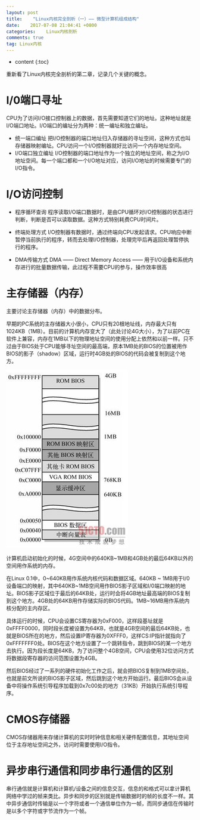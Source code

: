 ```yaml
---
layout: post
title:    "Linux内核完全剖析（一）—— 微型计算机组成结构"
date:    2017-07-08 21:04:41 +0800
categories:    Linux内核剖析
comments: true
tag: Linux内核
---
```


* content
{:toc}

重新看了Linux内核完全剖析的第二章，记录几个关键的概念。


I/0端口寻址
==
CPU为了访问I/O接口控制器上的数据，首先需要知道它们的地址。这种地址就是I/O端口地址。I/O端口的编址分为两种：统一编址和独立编址。

* 统一端口编址
	把I/O控制器的端口地址归入存储器的寻址空间，这种方式也叫存储器映射编址。CPU访问一个I/O控制器就好比访问一个内存地址空间。
* I/O端口独立编址
	I/O控制器的端口地址作为一个独立的地址空间，称之为I/O地址空间。每一个端口都和一个I/O地址对应，访问I/O地址的时候需要专门的I/O指令。

I/O访问控制
==
* 程序循环查询
	程序读取I/O端口数据时，是由CPU循环对I/O控制器的状态进行判断，判断是否可以读取数据。这种方式特别耗费CPU时间片。

* 终端处理方式
	I/O控制器有数据时，通过终端向CPU发起请求。CPU响应中断暂停当前执行的程序，转而去处理I/O控制器，处理完毕后再返回处理暂停执行的程序。

* DMA传输方式
	DMA —— Direct Memory Access —— 用于I/O设备和系统内存进行的批量数据传输，此过程不需要CPU的参与，操作效率很高

主存储器（内存）
==
主要讨论主存储器（内存）中的数据分布。

早期的PC系统的主存储器大小很小，CPU只有20根地址线，内存最大只有1024KB（1MB）。目前的计算机内存变大了（此处讨论4G大小），为了以前PC在软件上兼容，内存在1MB以下的物理地址空间的使用分配上依然和以前一样。只不过由于BIOS处于CPU能够寻址空间的最高端，原本1MB处的BIOS的位置被用作BIOS的影子（shadow）区域，运行时4GB处的BIOS的代码会被复制到这个地方。

![内存管理](/assets/internal_storage_struct.jpg)

计算机启动初始化的时候，4G空间中的640KB~1MB和4GB处的最后64KB以外的空间用作系统的内存。

在Linux 0.1中，0~640KB用作系统内核代码和数据区域。640KB ~ 1MB用于I/0设备端口的映射，其中640KB~1MB空间用作BIOS影子区域和I/0端口映射的地址。BIOS影子区域位于最后的64KB处，运行时会将4GB地址最高端的BIOS复制到这个地方。4GB处的64KB用作存储实际的BIOS代码。1MB~16MB用作系统内核分配的主内存区。

具体运行的时候，CPU会设置CS寄存器为0xF000，这样段基址就是0xFFFF0000，同时段长度被设置为64KB，也就是4GB空间的最后64KB处，也就是BIOS所在的地方，然后设置IP寄存器为0XFFF0，这样CS:IP指针就指向了0xFFFFFFF0处。BIOS在这个地方设置了一个跳转指令，跳到BIOS的某一个地方去执行。因为段长度是64KB，为了访问整个4GB空间，CPU会使用32位访问方式将数据段寄存器的访问范围设置为4GB。

然后BIOS经过了一系列的硬件初始化工作之后，就会把BIOS复制到1MB空间处，也就是前文所说的BIOS影子区域，然后跳到这个地方开始运行。最后BIOS会从设备中将操作系统引导程序加载到0x7c00处的地方（31KB）开始执行系统引导程序。

CMOS存储器
==

CMOS存储器用来存储计算机的实时时钟信息和相关硬件配置信息，其地址空间位于主存地址空间之外，访问时需要使用I/O指令。

异步串行通信和同步串行通信的区别
==

串行通信就是计算机和计算机/设备之间的信息交互，信息的和格式可以拿计算机网络中学过的帧来类比。异步和同步的区别就是传输数据时的帧的长度不一样。其中异步通信时传输是以一个字符或者一个通信单位作为一帧，而同步通信在传输时是以多个字符或字节流作为一个帧。






